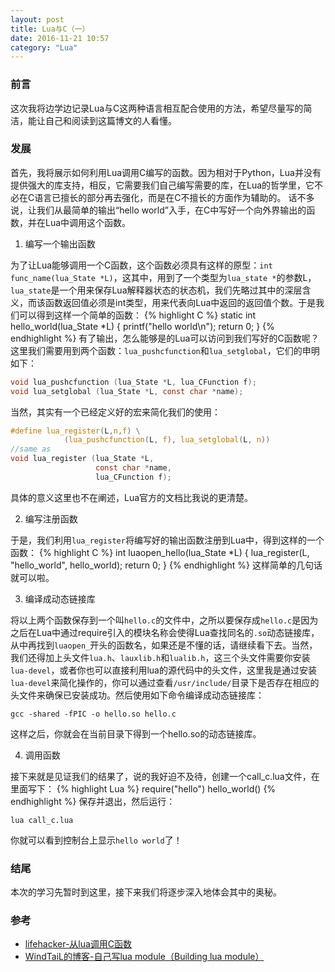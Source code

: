 ```yaml
---
layout: post
title: Lua与C（一）
date: 2016-11-21 10:57
category: "Lua"
---
```


### 前言
这次我将边学边记录Lua与C这两种语言相互配合使用的方法，希望尽量写的简洁，能让自己和阅读到这篇博文的人看懂。

### 发展
首先，我将展示如何利用Lua调用C编写的函数。因为相对于Python，Lua并没有提供强大的库支持，相反，它需要我们自己编写需要的库，在Lua的哲学里，它不必在C语言已擅长的部分再去强化，而是在C不擅长的方面作为辅助的。
话不多说，让我们从最简单的输出“hello world”入手，在C中写好一个向外界输出的函数，并在Lua中调用这个函数。

1. 编写一个输出函数

为了让Lua能够调用一个C函数，这个函数必须具有这样的原型：`int func_name(lua_State *L)`，这其中，用到了一个类型为`lua_state *`的参数L，`lua_state`是一个用来保存Lua解释器状态的状态机，我们先略过其中的深层含义，而该函数返回值必须是int类型，用来代表向Lua中返回的返回值个数。于是我们可以得到这样一个简单的函数：
{% highlight C %}
static int hello_world(lua_State *L)
{
    printf("hello world\n");
    return 0;
}
{% endhighlight %}
有了输出，怎么能够是的Lua可以访问到我们写好的C函数呢？这里我们需要用到两个函数：`lua_pushcfunction`和`lua_setglobal`，它们的申明如下：

```c
void lua_pushcfunction (lua_State *L, lua_CFunction f);
void lua_setglobal (lua_State *L, const char *name);
```

当然，其实有一个已经定义好的宏来简化我们的使用：


```c
#define lua_register(L,n,f) \
            (lua_pushcfunction(L, f), lua_setglobal(L, n))
//same as
void lua_register (lua_State *L,
                   const char *name,
                   lua_CFunction f);
```

具体的意义这里也不在阐述，Lua官方的文档比我说的更清楚。

2. 编写注册函数

于是，我们利用`lua_register`将编写好的输出函数注册到Lua中，得到这样的一个函数：
{% highlight C %}
int luaopen_hello(lua_State *L)
{
    lua_register(L, "hello_world", hello_world);
    return 0;
}
{% endhighlight %}
这样简单的几句话就可以啦。

3. 编译成动态链接库

将以上两个函数保存到一个叫`hello.c`的文件中，之所以要保存成`hello.c`是因为之后在Lua中通过require引入的模块名称会使得Lua查找同名的`.so`动态链接库，从中再找到`luaopen_`开头的函数名，如果还是不懂的话，请继续看下去。当然，我们还得加上头文件`lua.h`、`lauxlib.h`和`lualib.h`，这三个头文件需要你安装`lua-devel`，或者你也可以直接利用lua的源代码中的头文件，这里我是通过安装`lua-devel`来简化操作的，你可以通过查看`/usr/include/`目录下是否存在相应的头文件来确保已安装成功。然后使用如下命令编译成动态链接库：

```shell
gcc -shared -fPIC -o hello.so hello.c
```

这样之后，你就会在当前目录下得到一个hello.so的动态链接库。

4. 调用函数

接下来就是见证我们的结果了，说的我好迫不及待，创建一个call_c.lua文件，在里面写下：
{% highlight Lua %}
require("hello")
hello_world()
{% endhighlight %}
保存并退出，然后运行：

```shell
lua call_c.lua
```

你就可以看到控制台上显示`hello world`了！

### 结尾
本次的学习先暂时到这里，接下来我们将逐步深入地体会其中的奥秘。

### 参考
* [lifehacker-从lua调用C函数](http://www.cnblogs.com/Lifehacker/archive/2013/05/26/calling_C_function_from_Lua.html)
* [WindTaiL的博客-自己写lua module（Building lua module）](http://www.cnblogs.com/windtail/archive/2012/01/15/2623189.html)
